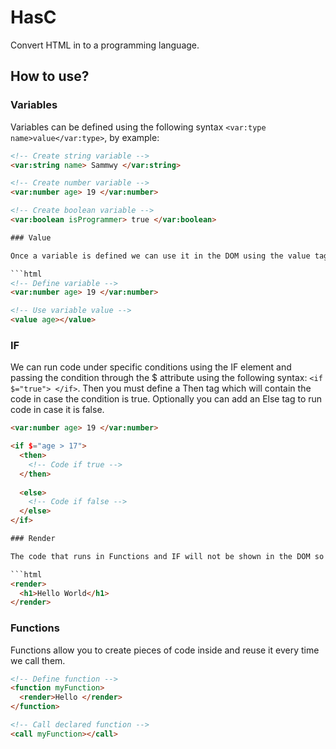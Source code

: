 # HasC
Convert HTML in to a programming language.

## How to use?

### Variables

Variables can be defined using the following syntax `<var:type name>value</var:type>`, by example:

```html
<!-- Create string variable -->
<var:string name> Sammwy </var:string>

<!-- Create number variable -->
<var:number age> 19 </var:number>

<!-- Create boolean variable -->
<var:boolean isProgrammer> true </var:boolean>

### Value

Once a variable is defined we can use it in the DOM using the value tag followed by the name of the variable.

```html
<!-- Define variable -->
<var:number age> 19 </var:number>

<!-- Use variable value -->
<value age></value>
```


### IF

We can run code under specific conditions using the IF element and passing the condition through the $ attribute using the following syntax: `<if $="true"> </if>`. Then you must define a Then tag which will contain the code in case the condition is true. Optionally you can add an Else tag to run code in case it is false.

```html
<var:number age> 19 </var:number>

<if $="age > 17">
  <then>
    <!-- Code if true -->
  </then>
  
  <else>
    <!-- Code if false -->
  </else>
</if>

### Render

The code that runs in Functions and IF will not be shown in the DOM so there is a <render> tag which will show what is inside the DOM. This can be used in IF or Functions.

```html
<render>
  <h1>Hello World</h1>
</render>
```

### Functions

Functions allow you to create pieces of code inside and reuse it every time we call them.

```html
<!-- Define function -->
<function myFunction>
  <render>Hello </render>
</function>

<!-- Call declared function -->
<call myFunction></call>
```
  
